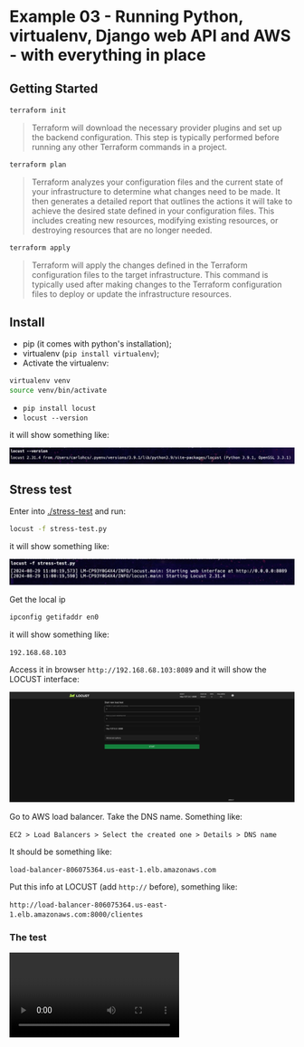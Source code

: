 # Example 03 - Running Python, virtualenv, Django web API and AWS - with everything in place

## Getting Started

```bash
terraform init
```

> Terraform will download the necessary provider plugins and set up the backend configuration. This step is typically performed before running any other Terraform commands in a project.

```bash
terraform plan
```

> Terraform analyzes your configuration files and the current state of your infrastructure to determine what changes need to be made. It then generates a detailed report that outlines the actions it will take to achieve the desired state defined in your configuration files. This includes creating new resources, modifying existing resources, or destroying resources that are no longer needed.

```bash
terraform apply
```

> Terraform will apply the changes defined in the Terraform configuration files to the target infrastructure. This command is typically used after making changes to the Terraform configuration files to deploy or update the infrastructure resources.

## Install

- pip (it comes with python's installation);
- virtualenv (`pip install virtualenv`);
- Activate the virtualenv: 

```bash
virtualenv venv
source venv/bin/activate
```

- `pip install locust`
- `locust --version`

it will show something like:

![locust](./locust.png)

## Stress test

Enter into [./stress-test](./stress-test) and run:

```bash
locust -f stress-test.py
```

it will show something like:

![locust](./locust-running.png)

Get the local ip

```bash
ipconfig getifaddr en0
```

it will show something like:

`192.168.68.103`

Access it in browser `http://192.168.68.103:8089` and it will show the LOCUST interface:

![locust interface](./locust-interface.png)

Go to AWS load balancer. Take the DNS name. Something like:

`EC2 > Load Balancers > Select the created one > Details > DNS name`

It should be something like:

`load-balancer-806075364.us-east-1.elb.amazonaws.com`

Put this info at LOCUST (add `http://` before), something like:

`http://load-balancer-806075364.us-east-1.elb.amazonaws.com:8000/clientes`

### The test

![locust-example](./locust-example.mp4)
